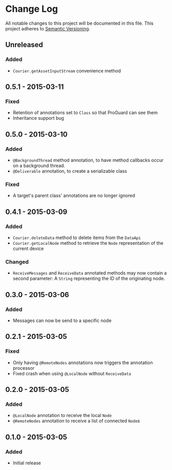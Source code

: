 # Change Log
All notable changes to this project will be documented in this file.
This project adheres to [Semantic Versioning](http://semver.org/).

## Unreleased
### Added
- `Courier.getAssetInputStream` convenience method

## 0.5.1 - 2015-03-11
### Fixed
- Retention of annotations set to `Class` so that ProGuard can see them
- Inheritance support bug

## 0.5.0 - 2015-03-10
### Added
- `@BackgroundThread` method annotation, to have method callbacks occur on a background thread.
- `@Deliverable` annotation, to create a serializable class

### Fixed
- A target's parent class' annotations are no longer ignored

## 0.4.1 - 2015-03-09
### Added
- `Courier.deleteData` method to delete items from the `DataApi`
- `Courier.getLocalNode` method to retrieve the `Node` representation of the current device

### Changed
- `ReceiveMessages` and `ReceiveData` annotated methods may now contain a second parameter: A `String` representing the ID of the originating node.

## 0.3.0 - 2015-03-06
### Added
- Messages can now be send to a specific node

## 0.2.1 - 2015-03-05
### Fixed
- Only having `@RemoteNodes` annotations now triggers the annotation processor
- Fixed crash when using `@LocalNode` without `ReceiveData`

## 0.2.0 - 2015-03-05
### Added
- `@LocalNode` annotation to receive the local `Node`
- `@RemoteNodes` annotation to receive a list of connected `Node`s

## 0.1.0 - 2015-03-05
### Added
- Initial release